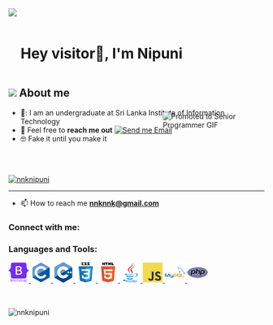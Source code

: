 <img src="https://user-images.githubusercontent.com/73097560/115834477-dbab4500-a447-11eb-908a-139a6edaec5c.gif">

<div id="user-content-toc">
  <ul align="left">
    <summary><h1 style="display: inline-block">Hey visitor👋, I'm Nipuni </h1></summary>
  </ul>
</div>

## <picture><img src = "https://github.com/7oSkaaa/7oSkaaa/blob/main/Images/about_me.gif?raw=true" width = 30px></picture> About me

- 🏫: I am an undergraduate at Sri Lanka Institute of Information Technology
- :email: Feel free to **reach me out** [![Send me Email](https://img.shields.io/static/v1?label=email&amp;message=nipuni&amp;color=AA336A&amp;style=plastic)](mailto:nnknnknipuni@gmail.com)
- :nerd_face: Fake it until you make it

<!--  <img align="right" alt="Promoted to Senior Programmer GIF" width="200px" src="https://i.imgur.com/OOpRj.gif" /> </p>  -->
<img align="right" alt="Promoted to Senior Programmer GIF" width="200px" src="https://i.imgur.com/OOpRj.gif" style="transform: translateY(-2cm);">

<!--  <img align="right" alt="Promoted to Senior Programmer GIF" width="200px" src="https://i.imgur.com/OOpRj.gif" style="position: relative; top: -100cm;">  -->




<br><br>
<!-- <img align="right" alt="GIF" height="160px" src="https://imgur.com/OOpRj" />   -->

<!--<p align="left"> <img src="https://komarev.com/ghpvc/?username=nnknipuni&label=Profile%20views&color=0e75b6&style=flat" alt="nnknipuni" /> </p>  -->

<p align="left">
  <a href="https://github.com/ryo-ma/github-profile-trophy">
    <img src="https://github-profile-trophy.vercel.app/?username=nnknipuni&theme=nord&no-frame=true&no-bg=true" alt="nnknipuni" />
  </a>
</p>

---
<!-- - 🌱 I’m currently learning **Spring Boot** -->


- 📫 How to reach me **nnknnk@gmail.com**

<h3 align="left">Connect with me:</h3>
<p align="left">
</p>

<h3 align="left">Languages and Tools:</h3>
<p align="left"> <a href="https://getbootstrap.com" target="_blank" rel="noreferrer"> <img src="https://raw.githubusercontent.com/devicons/devicon/master/icons/bootstrap/bootstrap-plain-wordmark.svg" alt="bootstrap" width="40" height="40"/> </a> <a href="https://www.cprogramming.com/" target="_blank" rel="noreferrer"> <img src="https://raw.githubusercontent.com/devicons/devicon/master/icons/c/c-original.svg" alt="c" width="40" height="40"/> </a> <a href="https://www.w3schools.com/cpp/" target="_blank" rel="noreferrer"> <img src="https://raw.githubusercontent.com/devicons/devicon/master/icons/cplusplus/cplusplus-original.svg" alt="cplusplus" width="40" height="40"/> </a> <a href="https://www.w3schools.com/css/" target="_blank" rel="noreferrer"> <img src="https://raw.githubusercontent.com/devicons/devicon/master/icons/css3/css3-original-wordmark.svg" alt="css3" width="40" height="40"/> </a> <a href="https://www.w3.org/html/" target="_blank" rel="noreferrer"> <img src="https://raw.githubusercontent.com/devicons/devicon/master/icons/html5/html5-original-wordmark.svg" alt="html5" width="40" height="40"/> </a> <a href="https://www.java.com" target="_blank" rel="noreferrer"> <img src="https://raw.githubusercontent.com/devicons/devicon/master/icons/java/java-original.svg" alt="java" width="40" height="40"/> </a> <a href="https://developer.mozilla.org/en-US/docs/Web/JavaScript" target="_blank" rel="noreferrer"> <img src="https://raw.githubusercontent.com/devicons/devicon/master/icons/javascript/javascript-original.svg" alt="javascript" width="40" height="40"/> </a> <a href="https://www.mysql.com/" target="_blank" rel="noreferrer"> <img src="https://raw.githubusercontent.com/devicons/devicon/master/icons/mysql/mysql-original-wordmark.svg" alt="mysql" width="40" height="40"/> </a> <a href="https://www.php.net" target="_blank" rel="noreferrer"> <img src="https://raw.githubusercontent.com/devicons/devicon/master/icons/php/php-original.svg" alt="php" width="40" height="40"/> </a> </p>

<br />
<p><img align="center" src="https://github-readme-stats.vercel.app/api/top-langs?username=nnknipuni&show_icons=true&theme=dracula&locale=en&layout=compact" alt="nnknipuni" /></p>

</details>
